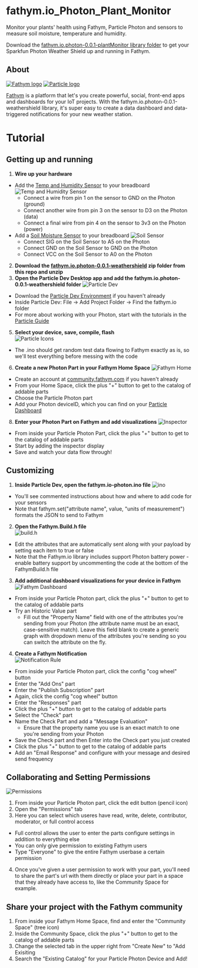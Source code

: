 # fathym.io_Photon_Plant_Monitor
Monitor your plants' health using Fathym, Particle Photon and sensors to measure soil moisture, temperature and humidity.

Download the [fathym.io.photon-0.0.1-plantMonitor library folder](https://github.com/fathym/fathym.io_Photon_Plant_Monitor/blob/master/fathym.io.photon-0.0.1-plantMonitor.zip) to get your Sparkfun Photon Weather Shield up and running in Fathym.
## About 
[![Fathym logo](http://community.fathym.com/Files/Storage/ef3e1f7f-3303-4296-9660-044c33e60cbd "Fathym Logo")](http://fathym.com) [![Particle logo](http://blog.particle.io/images/particle-horizontal-dark.png "Particle logo")](http://particle.io)


[Fathym](http://fathym.com) is a platform that let's you create powerful, social, front-end apps and dashboards for your IoT projects. With the fathym.io.photon-0.0.1-weathershield library, it's super easy to create a data dashboard and data-triggered notifications for your new weather station. 

# Tutorial

## Getting up and running

1. **Wire up your hardware**
  - Add the [Temp and Humidity Sensor](https://www.sparkfun.com/products/10167?gclid=CLqS-YDTkcwCFQiqaQodCMsK2Q) to your breadboard
  ![Temp and Humidity Sensor](http://community.fathym.com/Files/Storage/6697df12-9d46-4166-a15a-836629b9db6f)
      - Connect a wire from pin 1 on the sensor to GND on the Photon (ground)
      - Connect another wire from pin 3 on the sensor to D3 on the Photon (data)
      - Connect a final wire from pin 4 on the sensor to 3v3 on the Photon (power)
  - Add a [Soil Moisture Sensor](http://community.fathym.com/Files/Storage/c9653205-13f1-47fb-ba60-3f9949a31a4c) to your breadboard
  ![Soil Sensor](http://community.fathym.com/Files/Storage/09686fb0-1bb9-4b16-add7-96fcc5811e00)
    - Connect SIG on the Soil Sensor to A5 on the Photon
    - Connect GND on the Soil Sensor to GND on the Photon
    - Connect VCC on the Soil Sensor to A0 on the Photon 
2. **Download the [fathym.io.photon-0.0.1-weathershield](https://github.com/fathym/fathym.io_Sparkfun_Photon_WeatherShield/blob/master/fathym.io.photon-0.0.1-weathershield.zip) zip folder from this repo and unzip**
2. **Open the Particle Dev Desktop app and add the fathym.io.photon-0.0.1-weathershield folder**
![Particle Dev](https://40.media.tumblr.com/85a6b84ac6a20005769c38cf79ea9c55/tumblr_o58dv5IR7S1qcz8h1o1_1280.jpg "Particle Dev")
  - Download the [Particle Dev Environment](https://www.particle.io/dev) if you haven't already
  - Inside Particle Dev: File -> Add Project Folder -> Find the fathym.io folder
  - For more about working with your Photon, start with the tutorials in the [Particle Guide](https://docs.particle.io/guide/getting-started/intro/photon/)
5. **Select your device, save, compile, flash**                                       
    ![Particle Icons](http://community.fathym.com/Files/Storage/18dc2dab-fd6e-4754-89ba-28e6611c1dae "Particle Icons")
  - The .ino should get random test data flowing to Fathym exactly as is, so we'll test everything before messing with the code
6. **Create a new Photon Part in your Fathym Home Space**
  ![Fathym Home](https://41.media.tumblr.com/101c284e6b4c640957cbaa86e444fe32/tumblr_o58dv5IR7S1qcz8h1o2_1280.jpg "Fathym Home")
  - Create an  account at [community.fathym.com](http.//community.fathym.com) if you haven't already
  - From your Home Space, click the plus "+" button to get to the catalog of addable parts
  - Choose the Particle Photon part
  - Add your Photon deviceID, which you can find on your [Particle Dashboard](https://dashboard.particle.io/user/devices)
8. **Enter your Photon Part on Fathym and add visualizations**
![Inspector](https://36.media.tumblr.com/e783e4d513003a6dc328c38347a4fa51/tumblr_o58dv5IR7S1qcz8h1o3_1280.jpg "Inspector")
  - From inside your Particle Photon Part, click the plus "+" button to get to the catalog of addable parts
  - Start by adding the inspector display
  - Save and watch your data flow through!

## Customizing

1. **Inside Particle Dev, open the fathym.io-photon.ino file**
![ino](https://40.media.tumblr.com/31879b26805e0ddac21e0a97e9fbe36e/tumblr_o58dv5IR7S1qcz8h1o4_1280.jpg "ino")
  - You'll see commented instructions about how and where to add code for your sensors
  - Note that fathym.set("attribute name", value, "units of measurement") formats the JSON to send to Fathym
2. **Open the Fathym.Build.h file**         
![build.h](https://40.media.tumblr.com/7ec2caa15654a3f089cb182301aefcbd/tumblr_o58dv5IR7S1qcz8h1o5_1280.jpg "build.h")
  - Edit the attributes that are automatically sent along with your payload by setting each item to true or false 
  - Note that the Fathym.io library includes support Photon battery power - enable battery support by uncommenting the code at the bottom of the FathymBuild.h file
3. **Add additional dashboard visualizations for your device in Fathym**
![Fathym Dashboard](https://36.media.tumblr.com/447b4d8abf0869768b89b0411e377eae/tumblr_o2crfxZXFf1qcz8h1o2_1280.jpg "Fathym Dashboard")
  - From inside your Particle Photon part, click the plus "+" button to get to the catalog of addable parts
  - Try an Historic Value part
    - Fill out the "Property Name" field with one of the attributes you're sending from your Photon (the attribute name must be an exact, case-sensitive match). Leave this field blank to create a generic graph with dropdown menu of the attributes you're sending so you can switch the attribute on the fly.   
4. **Create a Fathym Notification**         
![Notification Rule](http://community.fathym.com/Files/Storage/4ed0acc5-6b33-47e5-a8ae-a4bc5484b12a "Notification Rule")
  - From inside your Particle Photon part, click the config "cog wheel" button
  - Enter the "Add Ons" part
  - Enter the "Publish Subscription" part
  - Again, click the config "cog wheel" button
  - Enter the "Responses" part
  - Click the plus "+" button to get to the catalog of addable parts
  - Select the "Check" part
  - Name the Check Part and add a "Message Evaluation" 
    - Ensure that the property name you use is an exact match to one you're sending from your Photon
  - Save the Check part and then Enter into the Check part you just created
  - Click the plus "+" button to get to the catalog of addable parts
  - Add an "Email Response" and configure with your message and desired send frequency

## Collaborating and Setting Permissions
![Permissions](http://community.fathym.com/Files/Storage/06927353-54ad-4ecc-b29a-99cbc1f837da "Permissions")
1. From inside your Particle Photon part, click the edit button (pencil icon)
2. Open the "Permissions" tab
3. Here you can select which useres have read, write, delete, contributor, moderator, or full control access
  - Full control allows the user to enter the parts configure settings in addition to everything else
  - You can only give permission to existing Fathym users
  - Type "Everyone" to give the entire Fathym userbase a certain permission
4. Once you've given a user permission to work with your part, you'll need to share the part's url with them directly or place your part in a space that they already have access to, like the Community Space for example.

## Share your project with the Fathym community                 

1. From inside your Fathym Home Space, find and enter the "Community Space" (tree icon) 
2. Inside the Community Space,  click the plus "+" button to get to the catalog of addable parts
3. Change the selected tab in the upper right from "Create New" to "Add Exisiting
4. Search the "Existing Catalog" for your Particle Photon Device and Add!


  
